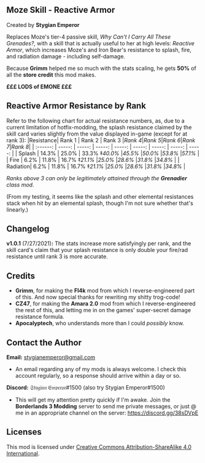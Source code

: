 Moze Skill - Reactive Armor
---------------------------
Created by **Stygian Emperor**

Replaces Moze's tier-4 passive skill, *Why Can't I Carry All These Grenades?*, with a skill that is actually useful to her at high levels: *Reactive Armor*, which increases Moze's and Iron Bear's resistance to splash, fire, and radiation damage - including self-damage.

Because **Grimm** helped me so much with the stats scaling, he gets **50%** of all the **store credit** this mod makes. 

**£££ LODS of EMONE £££**

Reactive Armor Resistance by Rank
---------------------------------
Refer to the following chart for actual resistance numbers, as, due to a current limitation of hotfix-modding, the splash resistance claimed by the skill card varies slightly from the value displayed in-game (except for at rank 3):
|Resistance| Rank 1 | Rank 2 | Rank 3 |*Rank 4*|*Rank 5*|*Rank 6*|*Rank 7*|*Rank 8*|
| :------: | -----: | -----: | -----: | -----: | -----: | -----: | -----: | -----: |
|  Splash  | 14.3%  | 25.0%  | 33.3%  ‡*40.0%* |*45.5%* |*50.0%* |*53.8%* |*57.1%* |
|   Fire   |  6.2%  | 11.8%  | 16.7%  ‡*21.1%* |*25.0%* |*28.6%* |*31.8%* |*34.8%* |
| Radiation|  6.2%  | 11.8%  | 16.7%  ‡*21.1%* |*25.0%* |*28.6%* |*31.8%* |*34.8%* |

*Ranks above 3 can only be legitimately attained through the* ***Grenadier*** *class mod.*

(From my testing, it seems like the splash and other elemental resistances stack when hit by an elemental splash, though I'm not sure whether that's linearly.)

Changelog
---------
**v1.0.1** (7/27/2021)**:** The stats increase more satisfyingly per rank, and the skill card's claim that your splash resistance is only double your fire/rad resistance until rank 3 is more accurate.

Credits
-------
- **Grimm**, for making the **Fl4k** mod from which I reverse-engineered part of this. And now special thanks for rewriting my shitty trog-code!
- **CZ47**, for making the **Amara 2.0** mod from which I reverse-engineered the rest of this, and letting me in on the games' super-secret damage resistance formula.
- **Apocalyptech**, who understands more than I could *possibly* know.

Contact the Author
------------------
**Email:** stygianemperor@gmail.com
- An email regarding any of my mods is always welcome. I check this account regularly, so a response should arrive within a day or so.

**Discord:** 𝔖𝔱𝔶𝔤𝔦𝔞𝔫 𝔈𝔪𝔭𝔢𝔯𝔬𝔯#1500 (also try Stygian Emperor#1500)
- This will get my attention pretty quickly if I'm awake. Join the **Borderlands 3 Modding** server to send me private messages, or just @ me in an appropriate channel on the server: https://discord.gg/38sDVpE

Licenses
--------
This mod is licensed under [Creative Commons Attribution-ShareAlike 4.0 International](https://creativecommons.org/licenses/by-sa/4.0/).
